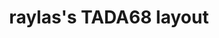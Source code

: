---
layout: layouts/keymapdb_entry.njk
OS: ['MacOS']
keymap_author: raylas
firmware: QMK
hasHomeRowMods: False
hasLetterOnThumb: False
hasVerticalCombos: False
keymap_image: https://i.imgur.com/cV9niMC.jpg
imageDate: idk
keyCount: 68
keyboard: Tada68
baseLayouts: ["QWERTY"]
languages: ['English']
layerCount: 2
title: "raylas's TADA68 layout"
split: False
stagger: row
summary: 
keymap_url: https://github.com/raylas/qmk_firmware/tree/master/keyboards/tada68/keymaps/raylas
writeup: https://github.com/raylas/qmk_firmware/tree/master/keyboards/tada68/keymaps/raylas/readme.md
---